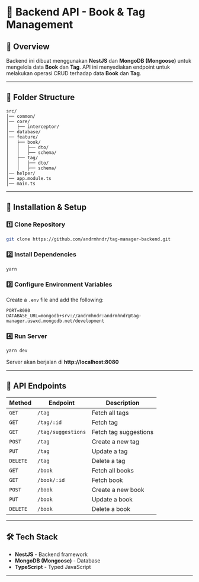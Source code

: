 # 📡 Backend API - Book & Tag Management

## 🚀 Overview
Backend ini dibuat menggunakan **NestJS** dan **MongoDB (Mongoose)** untuk mengelola data **Book** dan **Tag**. API ini menyediakan endpoint untuk melakukan operasi CRUD terhadap data **Book** dan **Tag**.

---

## 📂 Folder Structure
```
src/
│── common/
│── core/
│   ├── interceptor/
│── database/
│── feature/
│   ├── book/
│   │   ├── dto/
│   │   ├── schema/
│   ├── tag/
│   │   ├── dto/
│   │   ├── schema/
│── helper/
│── app.module.ts
│── main.ts
```

---

## 🔧 Installation & Setup

### 1️⃣ Clone Repository
```sh
git clone https://github.com/andrmhndr/tag-manager-backend.git
```

### 2️⃣ Install Dependencies
```sh
yarn 
```

### 3️⃣ Configure Environment Variables
Create a `.env` file and add the following:  
```env
PORT=8080
DATABASE_URL=mongodb+srv://andrmhndr:andrmhndr@tag-manager.uswxd.mongodb.net/development
```

### 4️⃣ Run Server
```sh
yarn dev
```
Server akan berjalan di **http://localhost:8080**

---

## **📡 API Endpoints**  
| Method  | Endpoint            | Description                   |  
|---------|---------------------|-------------------------------|  
| `GET`   | `/tag`             | Fetch all tags                 |  
| `GET`   | `/tag/:id`         | Fetch tag                      |  
| `GET`   | `/tag/suggestions` | Fetch tag suggestions          |  
| `POST`  | `/tag`             | Create a new tag               |  
| `PUT`   | `/tag`             | Update a tag                   |  
| `DELETE`| `/tag`             | Delete a tag                   |  
| `GET`   | `/book`            | Fetch all books                |  
| `GET`   | `/book/:id`        | Fetch book                     |  
| `POST`  | `/book`            | Create a new book              |  
| `PUT`   | `/book`            | Update a book                  |  
| `DELETE`| `/book`            | Delete a book                  |  

---

## 🛠 Tech Stack
- **NestJS** - Backend framework
- **MongoDB (Mongoose)** - Database
- **TypeScript** - Typed JavaScript

---
